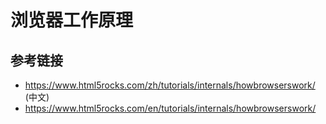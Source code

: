 # 浏览器工作原理

## 参考链接
* https://www.html5rocks.com/zh/tutorials/internals/howbrowserswork/ (中文)
* https://www.html5rocks.com/en/tutorials/internals/howbrowserswork/
